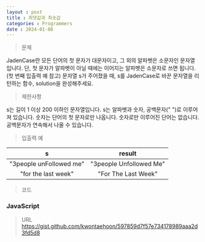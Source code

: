 ```yaml
---
layout : post
title : 최댓값과 최솟값
categories : Programmers
date : 2024-01-08
---
```

> 문제<br>

JadenCase란 모든 단어의 첫 문자가 대문자이고, 그 외의 알파벳은 소문자인 문자열입니다. 단, 첫 문자가 알파벳이 아닐 때에는 이어지는 알파벳은 소문자로 쓰면 됩니다. (첫 번째 입출력 예 참고)
문자열 s가 주어졌을 때, s를 JadenCase로 바꾼 문자열을 리턴하는 함수, solution을 완성해주세요.

> 제한사항<br>

s는 길이 1 이상 200 이하인 문자열입니다.
s는 알파벳과 숫자, 공백문자(" ")로 이루어져 있습니다.
숫자는 단어의 첫 문자로만 나옵니다.
숫자로만 이루어진 단어는 없습니다.
공백문자가 연속해서 나올 수 있습니다.

> 입출력 예<br>

|s|result|
|:--:|:--:|
|"3people unFollowed me"|"3people Unfollowed Me"|
|"for the last week"|"For The Last Week"|

> 코드

### JavaScript

<script src="https://gist.github.com/kwontaehoon/597859d7f57e734178989aaa2d3fd5d8.js"></script>

> URL
https://gist.github.com/kwontaehoon/597859d7f57e734178989aaa2d3fd5d8